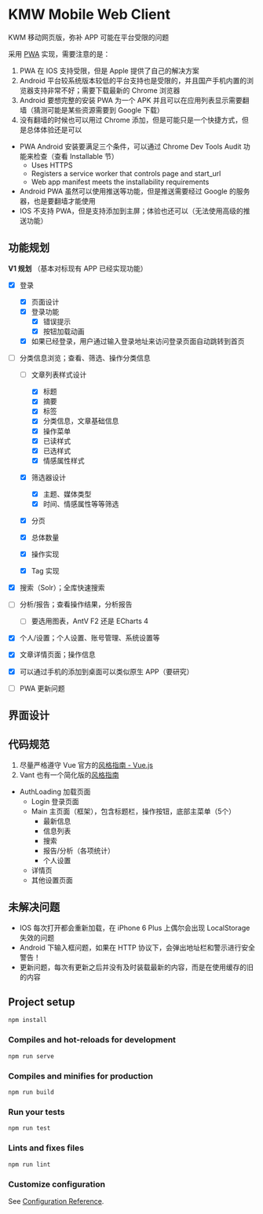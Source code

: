 # KMW Mobile Web Client

KWM 移动网页版，弥补 APP 可能在平台受限的问题

采用 [PWA](https://developers.google.com/web/progressive-web-apps/) 实现，需要注意的是：

1. PWA 在 IOS 支持受限，但是 Apple 提供了自己的解决方案
2. Android 平台较系统版本较低的平台支持也是受限的，并且国产手机内置的浏览器支持非常不好；需要下载最新的 Chrome 浏览器
3. Android 要想完整的安装 PWA 为一个 APK 并且可以在应用列表显示需要翻墙（猜测可能是某些资源需要到 Google 下载）
4. 没有翻墙的时候也可以用过 Chrome 添加，但是可能只是一个快捷方式，但是总体体验还是可以


- PWA Android 安装要满足三个条件，可以通过 Chrome Dev Tools Audit 功能来检查（查看 Installable 节）
    - Uses HTTPS
    - Registers a service worker that controls page and start_url
    - Web app manifest meets the installability requirements
- Android PWA 虽然可以使用推送等功能，但是推送需要经过 Google 的服务器，也是要翻墙才能使用
- IOS 不支持 PWA，但是支持添加到主屏；体验也还可以（无法使用高级的推送功能）


## 功能规划

**V1 规划** （基本对标现有 APP 已经实现功能）

- [x] 登录
    - [x] 页面设计
    - [x] 登录功能
        - [x] 错误提示
        - [x] 按钮加载动画
    - [x] 如果已经登录，用户通过输入登录地址来访问登录页面自动跳转到首页
         
- [ ] 分类信息浏览；查看、筛选、操作分类信息
    - [ ] 文章列表样式设计
        - [x] 标题
        - [x] 摘要
        - [x] 标签
        - [x] 分类信息，文章基础信息
        - [x] 操作菜单
        - [x] 已读样式
        - [x] 已选样式
        - [x] 情感属性样式
    - [x] 筛选器设计
        - [x] 主题、媒体类型
        - [x] 时间、情感属性等等筛选
    - [x] 分页
    - [x] 总体数量
    - [x] 操作实现
    - [x] Tag 实现
    
    

- [x] 搜索（Solr）；全库快速搜索
- [ ] 分析/报告；查看操作结果，分析报告
    - [ ] 要选用图表，AntV F2 还是 ECharts 4
- [x] 个人/设置；个人设置、账号管理、系统设置等
- [x] 文章详情页面；操作信息
- [x] 可以通过手机的添加到桌面可以类似原生 APP（要研究）
- [ ] PWA 更新问题 


## 界面设计



## 代码规范

1. 尽量严格遵守 Vue 官方的[风格指南 - Vue.js](https://cn.vuejs.org/v2/style-guide/)
2. Vant 也有一个简化版的[风格指南](https://youzan.github.io/vant/#/zh-CN/style-guide)




- AuthLoading 加载页面
    + Login 登录页面
    + Main 主页面（框架），包含标题栏，操作按钮，底部主菜单（5个）
        - 最新信息
        - 信息列表
        - 搜索
        - 报告/分析（各项统计）
        - 个人设置
    + 详情页
    + 其他设置页面

## 未解决问题

- IOS 每次打开都会重新加载，在 iPhone 6 Plus 上偶尔会出现 LocalStorage 失效的问题
- Android 下输入框问题，如果在 HTTP 协议下，会弹出地址栏和警示进行安全警告！
- 更新问题，每次有更新之后并没有及时装载最新的内容，而是在使用缓存的旧的内容


## Project setup
```
npm install
```

### Compiles and hot-reloads for development
```
npm run serve
```

### Compiles and minifies for production
```
npm run build
```

### Run your tests
```
npm run test
```

### Lints and fixes files
```
npm run lint
```

### Customize configuration
See [Configuration Reference](https://cli.vuejs.org/config/).



